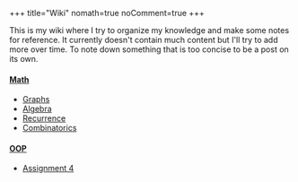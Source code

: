 +++
title="Wiki"
nomath=true
noComment=true
+++

This is my wiki where I try to organize my knowledge and make some notes for reference. It currently doesn't contain much content but I'll try to add more over time.
To note down something that is too concise to be a post on its own.


#### [Math](#)
	
- [Graphs](/wikipages/graphs)
- [Algebra](/wikipages/algebra)
- [Recurrence](/wikipages/recurrence)
- [Combinatorics](/wikipages/combinatorics)

#### [OOP](#)
- [Assignment 4](/wikipages/ass4)
